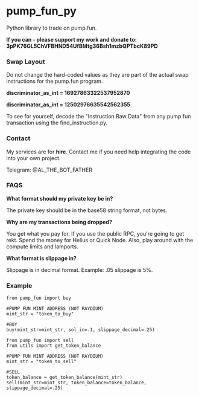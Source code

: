 # pump_fun_py

Python library to trade on pump.fun. 

**If you can - please support my work and donate to: 3pPK76GL5ChVFBHND54UfBMtg36Bsh1mzbQPTbcK89PD**

### Swap Layout

Do not change the hard-coded values as they are part of the actual swap instructions for the pump.fun program. 

**discriminator_as_int = 16927863322537952870**

**discriminator_as_int = 12502976635542562355**

To see for yourself, decode the "Instruction Raw Data" from any pump fun transaction using the find_instruction.py. 

### Contact

My services are for **hire**. Contact me if you need help integrating the code into your own project. 

Telegram: @AL_THE_BOT_FATHER

### FAQS

**What format should my private key be in?** 

The private key should be in the base58 string format, not bytes. 

**Why are my transactions being dropped?** 

You get what you pay for. If you use the public RPC, you're going to get rekt. Spend the money for Helius or Quick Node. Also, play around with the compute limits and lamports.

**What format is slippage in?** 

Slippage is in decimal format. Example: .05 slippage is 5%. 

### Example

```
from pump_fun import buy

#PUMP FUN MINT ADDRESS (NOT RAYDIUM)
mint_str = "token_to_buy"

#BUY
buy(mint_str=mint_str, sol_in=.1, slippage_decimal=.25)

```
```
from pump_fun import sell
from utils import get_token_balance

#PUMP FUN MINT ADDRESS (NOT RAYDIUM)
mint_str = "token_to_sell"

#SELL
token_balance = get_token_balance(mint_str)
sell(mint_str=mint_str, token_balance=token_balance, slippage_decimal=.25)

```
